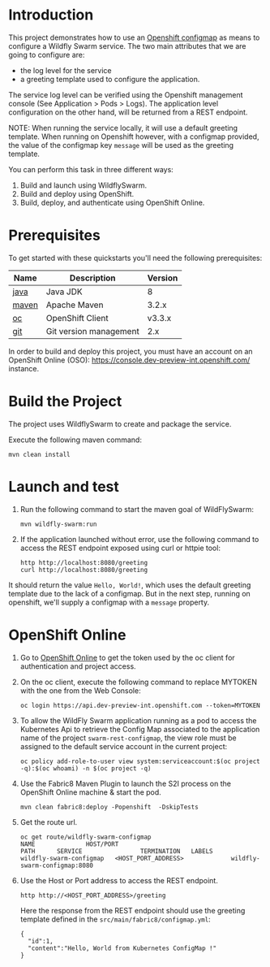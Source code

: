 # Introduction

This project demonstrates how to use an [Openshift configmap](https://docs.openshift.org/latest/dev_guide/configmaps.html) as means to configure a Wildfly Swarm service.
The two main attributes that we are going to configure are:

 * the log level for the service
 * a greeting template used to configure the application.

The service log level can be verified using the Openshift management console (See Application > Pods > Logs).
The application level configuration on the other hand, will be returned from a REST endpoint.

NOTE: When running the service locally, it will use a default greeting template. When running on Openshift however,
with a configmap provided, the value of the configmap key `message` will be used as the greeting template.

You can perform this task in three different ways:

1. Build and launch using WildflySwarm.
1. Build and deploy using OpenShift.
1. Build, deploy, and authenticate using OpenShift Online.

# Prerequisites

To get started with these quickstarts you'll need the following prerequisites:

Name | Description | Version
--- | --- | ---
[java][1] | Java JDK | 8
[maven][2] | Apache Maven | 3.2.x
[oc][3] | OpenShift Client | v3.3.x
[git][4] | Git version management | 2.x

[1]: http://www.oracle.com/technetwork/java/javase/downloads/
[2]: https://maven.apache.org/download.cgi?Preferred=ftp://mirror.reverse.net/pub/apache/
[3]: https://docs.openshift.com/enterprise/3.2/cli_reference/get_started_cli.html
[4]: https://git-scm.com/book/en/v2/Getting-Started-Installing-Git

In order to build and deploy this project, you must have an account on an OpenShift Online (OSO): https://console.dev-preview-int.openshift.com/ instance.

# Build the Project

The project uses WildflySwarm to create and package the service.

Execute the following maven command:

```
mvn clean install
```

# Launch and test

1. Run the following command to start the maven goal of WildFlySwarm:

    ```
    mvn wildfly-swarm:run
    ```

1. If the application launched without error, use the following command to access the REST endpoint exposed using curl or httpie tool:

    ```
    http http://localhost:8080/greeting
    curl http://localhost:8080/greeting
    ```

  It should return the value `Hello, World!`, which uses the default greeting template due to the lack of a configmap.
  But in the next step, running on openshift, we'll supply a configmap with a `message` property.

# OpenShift Online

1. Go to [OpenShift Online](https://console.dev-preview-int.openshift.com/console/command-line) to get the token used by the oc client for authentication and project access.

1. On the oc client, execute the following command to replace MYTOKEN with the one from the Web Console:

    ```
    oc login https://api.dev-preview-int.openshift.com --token=MYTOKEN
    ```
1. To allow the WildFly Swarm application running as a pod to access the Kubernetes Api to retrieve the Config Map associated to the application name of the project `swarm-rest-configmap`, 
   the view role must be assigned to the default service account in the current project:

    ```
    oc policy add-role-to-user view system:serviceaccount:$(oc project -q):$(oc whoami) -n $(oc project -q)
    ```      
1. Use the Fabric8 Maven Plugin to launch the S2I process on the OpenShift Online machine & start the pod.

    ```
    mvn clean fabric8:deploy -Popenshift  -DskipTests
    ```

1. Get the route url.

    ```
    oc get route/wildfly-swarm-configmap
    NAME              HOST/PORT                                          PATH      SERVICE                TERMINATION   LABELS
    wildfly-swarm-configmap   <HOST_PORT_ADDRESS>             wildfly-swarm-configmap:8080
    ```

1. Use the Host or Port address to access the REST endpoint.
    ```
    http http://<HOST_PORT_ADDRESS>/greeting    
    ```

    Here the response from the REST endpoint should use the greeting template
    defined in the `src/main/fabric8/configmap.yml`:

    ```
    {
      "id":1,
      "content":"Hello, World from Kubernetes ConfigMap !"
    }
    ```
